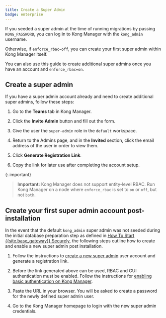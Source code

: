 ```yaml
---
title: Create a Super Admin
badge: enterprise
---
```


If you seeded a super admin at the time of running
migrations by passing `KONG_PASSWORD`, you can log in to Kong Manager
with the `kong_admin` username.

Otherwise, if `enforce_rbac=off`, you can create your first
super admin within Kong Manager itself.

You can also use this guide to create additional super admins once
you have an account and `enforce_rbac=on`.

## Create a super admin

If you have a super admin account already and need to create additional super admins,
follow these steps:

1. Go to the **Teams** tab in Kong Manager.

2. Click the **Invite Admin** button and fill out the form.

3. Give the user the `super-admin` role in the `default` workspace.

4. Return to the Admins page, and in the **Invited** section,
click the email address of the user in order to view them.

5. Click **Generate Registration Link**.

6. Copy the link for later use after completing the account setup.

{:.important}
> **Important:** Kong Manager does not support entity-level RBAC. Run Kong
Manager on a node where `enforce_rbac` is set to `on` or `off`, but not `both`.


## Create your first super admin account post-installation

In the event that the default `kong_admin` super admin was not seeded
during the initial database preparation step as defined in
[How To Start {{site.base_gateway}} Securely](/gateway/{{page.kong_version}}/production/running-kong/start-kong-securely/),
the following steps outline how to create and enable a new super admin post
installation.

1. Follow the instructions to [create a new super admin](#create-a-super-admin) user
account and generate a registration link.

2. Before the link generated above can be used, RBAC and GUI authentication must
be enabled. Follow the instructions for
[enabling basic authentication on Kong Manager](/gateway/{{page.kong_version}}/kong-manager/auth/basic).

3. Paste the URL in your browser. You will be asked to create a password for
the newly defined super admin user.

4. Go to the Kong Manager homepage to login with the
new super admin credentials.
